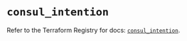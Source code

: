 # `consul_intention`

Refer to the Terraform Registry for docs: [`consul_intention`](https://registry.terraform.io/providers/hashicorp/consul/2.22.0/docs/resources/intention).
